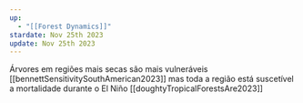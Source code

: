```yaml
---
up:
  - "[[Forest Dynamics]]"
stardate: Nov 25th 2023
update: Nov 25th 2023
---
```


Árvores em regiões mais secas são mais vulneráveis [[bennettSensitivitySouthAmerican2023]] mas toda a região está suscetível a mortalidade durante o El Niño [[doughtyTropicalForestsAre2023]]

